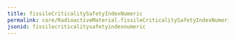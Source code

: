 ```yaml
---
title: fissileCriticalitySafetyIndexNumeric
permalink: core/RadioactiveMaterial.fissileCriticalitySafetyIndexNumeric.html
jsonid: fissilecriticalitysafetyindexnumeric
---
```

